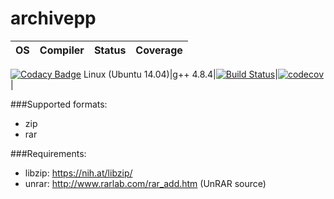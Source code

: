 # archivepp

OS | Compiler | Status | Coverage
---|----------|--------|----------
[![Codacy Badge](https://api.codacy.com/project/badge/Grade/487865286684457286c7eab1587ff5ac)](https://www.codacy.com/app/pierobot/archivepp?utm_source=github.com&utm_medium=referral&utm_content=pierobot/archivepp&utm_campaign=badger)
Linux (Ubuntu 14.04)|g++ 4.8.4|[![Build Status](https://travis-ci.org/pierobot/archivepp.svg?branch=master)](https://travis-ci.org/pierobot/archivepp)|[![codecov](https://codecov.io/gh/pierobot/archivepp/branch/master/graph/badge.svg)](https://codecov.io/gh/pierobot/archivepp)|

###Supported formats:
* zip
* rar

###Requirements:
* libzip: https://nih.at/libzip/
* unrar: http://www.rarlab.com/rar_add.htm (UnRAR source)
